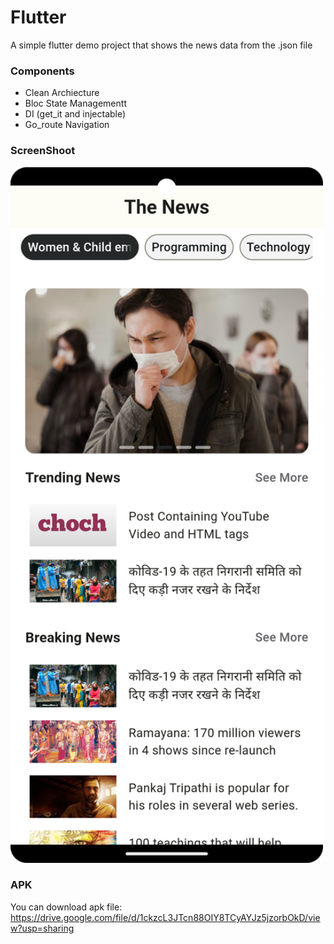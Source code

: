 # Flutter 

A simple flutter demo project that shows the news data from the .json file

### Components
* Clean Archiecture
* Bloc State Managementt
* DI (get_it and injectable)
* Go_route Navigation


### ScreenShoot 

<img src="https://github.com/KinjalDhamat312/Flutter_news_app/blob/main/screenshoot/image_1.png?raw=true" width="500">

### APK

You can download apk file:
https://drive.google.com/file/d/1ckzcL3JTcn88OIY8TCyAYJz5jzorbOkD/view?usp=sharing
